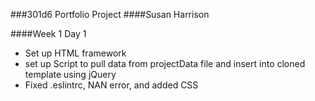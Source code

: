 ###301d6 Portfolio Project
####Susan Harrison

####Week 1 Day 1
* Set up HTML framework
* set up Script to pull data from projectData file and insert into cloned template using jQuery
* Fixed .eslintrc, NAN error, and added CSS
